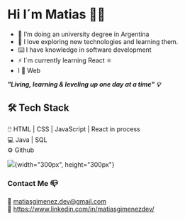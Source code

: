 # Hi I´m Matias 👋🏽

- 🔭 I’m doing an university degree in Argentina
- 🌱 I love exploring new technologies and learning them.
- ⌨️ I have knowledge in software development
- ⚡ I´m currently learning React ⚛️
-  I 🧡 Web

***"Living, learning & leveling up one day at a time" 💡***

## 🛠 Tech Stack

🖱️   HTML | CSS | JavaScript | React in process <br/>
💻   Java | SQL <br/>
⚙️   Github 

![](https://i.pinimg.com/originals/06/60/ef/0660efe82fa3da42ed56eef013171835.gif){width="300px", height="300px"}

### Contact Me 📪

📧 matiasgimenez.dev@gmail.com <br/>
👔 https://www.linkedin.com/in/matiasgimenezdev/


